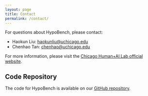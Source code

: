 ```yaml
---
layout: page
title: Contact
permalink: /contact/
---
```


For questions about HypoBench, please contact:

- Haokun Liu: [haokunliu@uchicago.edu](mailto:haokunliu@uchicago.edu)
- Chenhao Tan: [chenhao@uchicago.edu](mailto:chenhao@uchicago.edu)

For more information, please visit the [Chicago Human+AI Lab official website](https://chicagohai.github.io/).

## Code Repository

The code for HypoBench is available on our [GitHub repository](https://github.com/ChicagoHAI/HypoBench-code/tree/main).

